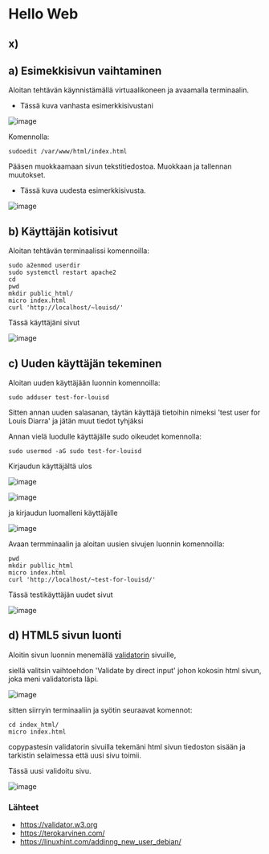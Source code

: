 # Hello Web

## x)


## a) Esimekkisivun vaihtaminen

Aloitan tehtävän käynnistämällä virtuaalikoneen ja avaamalla terminaalin.

 - Tässä kuva vanhasta esimerkkisivustani

![image](https://user-images.githubusercontent.com/112497215/216020799-68caaa8d-d5cf-4690-b27b-6c010ac5012f.png)

Komennolla:

    sudoedit /var/www/html/index.html
    
Pääsen muokkaamaan sivun tekstitiedostoa. Muokkaan ja tallennan muutokset.

 - Tässä kuva uudesta esimerkkisivusta.

![image](https://user-images.githubusercontent.com/112497215/216021686-24f59393-9565-48ad-9067-78bf34b264e2.png)

## b) Käyttäjän kotisivut

Aloitan tehtävän terminaalissi komennoilla:

    sudo a2enmod userdir
    sudo systemctl restart apache2
    cd
    pwd
    mkdir public_html/
    micro index.html
    curl 'http://localhost/~louisd/'
    
 Tässä käyttäjäni sivut
 
![image](https://user-images.githubusercontent.com/112497215/216024315-2b13140e-d662-4cb4-8429-4387f90b37eb.png)

## c) Uuden käyttäjän tekeminen

Aloitan uuden käyttäjään luonnin komennoilla:

    sudo adduser test-for-louisd
   
Sitten annan uuden salasanan, täytän käyttäjä tietoihin nimeksi 'test user for Louis Diarra' ja jätän muut tiedot tyhjäksi

Annan vielä luodulle käyttäjälle sudo oikeudet komennolla:

    sudo usermod -aG sudo test-for-louisd
    
Kirjaudun käyttäjältä ulos

![image](https://user-images.githubusercontent.com/112497215/216029420-0c62ca30-e8c8-4013-be05-5e11b2fb55f2.png)

![image](https://user-images.githubusercontent.com/112497215/216029551-18a4cc92-d891-4c5d-ac0e-e0426407d0e5.png)

ja kirjaudun luomalleni käyttäjälle

![image](https://user-images.githubusercontent.com/112497215/216029724-b4a1f5f2-f4ee-4ea3-86af-a694a45dee8e.png)

Avaan termminaalin ja aloitan uusien sivujen luonnin komennoilla:

    pwd
    mkdir publlic_html
    micro index.html
    curl 'http://localhost/~test-for-louisd/'
    
Tässä testikäyttäjän uudet sivut

![image](https://user-images.githubusercontent.com/112497215/216032338-da339075-ac50-4362-949a-f9ba5d3c60a9.png)

## d) HTML5 sivun luonti

Aloitin sivun luonnin menemällä [validatorin](https://validator.w3.org) sivuille,

siellä valitsin vaihtoehdon 'Validate by direct input' johon kokosin html sivun, joka meni validatorista läpi.

![image](https://user-images.githubusercontent.com/112497215/216037985-734f5990-3152-49a2-9dfc-eec5cf649a3c.png)

sitten siirryin terminaaliin ja syötin seuraavat komennot:

    cd index_html/
    micro index.html
    
copypastesin validatorin sivuilla tekemäni html sivun tiedoston sisään ja tarkistin selaimessa että uusi sivu toimii.

Tässä uusi validoitu sivu.

![image](https://user-images.githubusercontent.com/112497215/216038527-cda42d5c-ad61-403a-9cde-bec1f6965692.png)



### Lähteet

 - https://validator.w3.org
 - https://terokarvinen.com/
 - https://linuxhint.com/addinng_new_user_debian/




